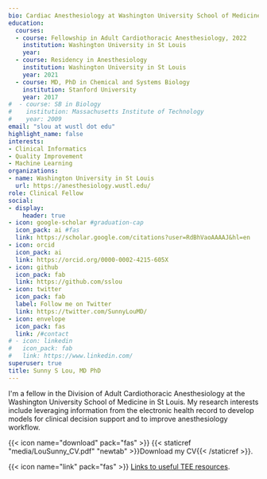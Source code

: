 ```yaml
---
bio: Cardiac Anesthesiology at Washington University School of Medicine in St Louis
education:
  courses:
  - course: Fellowship in Adult Cardiothoracic Anesthesiology, 2022
    institution: Washington University in St Louis
    year: 
  - course: Residency in Anesthesiology
    institution: Washington University in St Louis
    year: 2021
  - course: MD, PhD in Chemical and Systems Biology
    institution: Stanford University
    year: 2017
#  - course: SB in Biology
#    institution: Massachusetts Institute of Technology
#    year: 2009
email: "slou at wustl dot edu"
highlight_name: false
interests:
- Clinical Informatics
- Quality Improvement
- Machine Learning
organizations:
- name: Washington University in St Louis
  url: https://anesthesiology.wustl.edu/
role: Clinical Fellow
social:
- display:
    header: true
- icon: google-scholar #graduation-cap
  icon_pack: ai #fas
  link: https://scholar.google.com/citations?user=RdBhVaoAAAAJ&hl=en
- icon: orcid
  icon_pack: ai
  link: https://orcid.org/0000-0002-4215-605X
- icon: github
  icon_pack: fab
  link: https://github.com/sslou
- icon: twitter
  icon_pack: fab
  label: Follow me on Twitter
  link: https://twitter.com/SunnyLouMD/
- icon: envelope
  icon_pack: fas
  link: /#contact
# - icon: linkedin
#   icon_pack: fab
#   link: https://www.linkedin.com/
superuser: true
title: Sunny S Lou, MD PhD
---
```


I'm a fellow in the Division of Adult Cardiothoracic Anesthesiology at the Washington University School of Medicine in St Louis. My research interests include leveraging information from the electronic health record to develop models for clinical decision support and to improve anesthesiology workflow.


{{< icon name="download" pack="fas" >}} {{< staticref "media/LouSunny_CV.pdf" "newtab" >}}Download my CV{{< /staticref >}}. 

{{< icon name="link" pack="fas" >}} [Links to useful TEE resources](/resources/cardiac).
